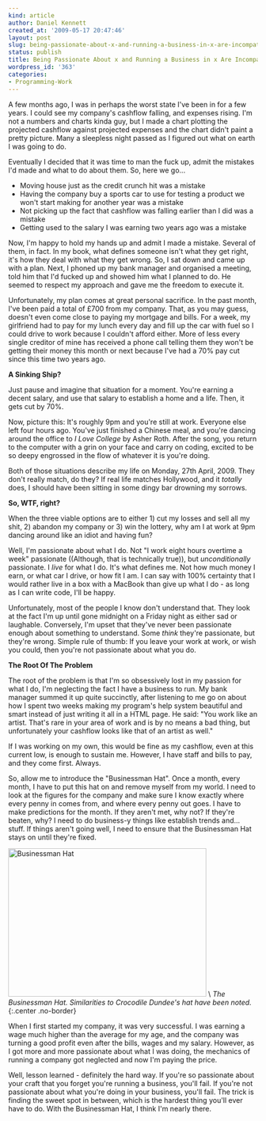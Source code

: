 ```yaml
---
kind: article
author: Daniel Kennett
created_at: '2009-05-17 20:47:46'
layout: post
slug: being-passionate-about-x-and-running-a-business-in-x-are-incompatible-discuss
status: publish
title: Being Passionate About x and Running a Business in x Are Incompatible. Discuss.
wordpress_id: '363'
categories:
- Programming-Work
---
```


A few months ago, I was in perhaps the worst state I've been in for a few years. I could see my company's cashflow falling, and expenses rising. I'm not a numbers and charts kinda guy, but I made a chart plotting the projected cashflow against projected expenses and the chart didn't paint a pretty picture. Many a sleepless night passed as I figured out what on earth I was going to do.

Eventually I decided that it was time to man the fuck up, admit the mistakes I'd made and what to do about them. So, here we go...

- Moving house just as the credit crunch hit was a mistake
- Having the company buy a sports car to use for testing a product we won't start making for another year was a mistake 
- Not picking up the fact that cashflow was falling earlier than I did was a mistake 
- Getting used to the salary I was earning two years ago was a mistake

Now, I'm happy to hold my hands up and admit I made a mistake. Several of them, in fact. In my book, what defines someone isn't what they get right, it's how they deal with what they get wrong. So, I sat down and came up with a plan. Next, I phoned up my bank manager and organised a meeting, told him that I'd fucked up and showed him what I planned to do. He seemed to respect my approach and gave me the freedom to execute it. 

Unfortunately, my plan comes at great personal sacrifice. In the past month, I've been paid a total of £700 from my company. That, as you may guess, doesn't even come close to paying my mortgage and bills. For a week, my girlfriend had to pay for my lunch every day and fill up the car with fuel so I could drive to work because I couldn't afford either. More of less every single creditor of mine has received a phone call telling them they won't be getting their money this month or next because I've had a 70% pay cut since this time two years ago. 

<!--more-->

<strong>A Sinking Ship?</strong>

Just pause and imagine that situation for a moment. You're earning a decent salary, and use that salary to establish a home and a life. Then, it gets cut by 70%. 

Now, picture this: It's roughly 9pm and you're still at work. Everyone else left four hours ago. You've just finished a Chinese meal, and you're dancing around the office to <em>I Love College</em> by Asher Roth. After the song, you return to the computer with a grin on your face and carry on coding, excited to be so deepy engrossed in the flow of whatever it is you're doing. 

Both of those situations describe my life on Monday, 27th April, 2009. They don't really match, do they? If real life matches Hollywood, and it <em>totally</em> does, I should have been sitting in some dingy bar drowning my sorrows.

<strong>So, WTF, right?</strong>

When the three viable options are to either 1) cut my losses and sell all my shit, 2) abandon my company or 3) win the lottery, why am I at work at 9pm dancing around like an idiot and having fun?

Well, I'm passionate about what I do. Not "I work eight hours overtime a week" passionate ((Although, that is technically true)), but <em>unconditionally</em> passionate. I <em>live</em> for what I do. It's what defines me. Not how much money I earn, or what car I drive, or how fit I am. I can say with 100% certainty that I would rather live in a box with a MacBook than give up what I do - as long as I can write code, I'll be happy.

Unfortunately, most of the people I know don't understand that. They look at the fact I'm up until gone midnight on a Friday night as either sad or laughable. Conversely, I'm upset that they've never been passionate enough about something to understand. Some <em>think</em> they're passionate, but they're wrong. Simple rule of thumb: If you leave your work at work, or wish you could, then you're not passionate about what you do. 

<strong>The Root Of The Problem</strong>

The root of the problem is that I'm so obsessively lost in my passion for what I do, I'm neglecting the fact I have a business to run. My bank manager summed it up quite succinctly, after listening to me go on about how I spent two weeks making my program's help system beautiful and smart instead of just writing it all in a HTML page. He said: "You work like an artist. That's rare in your area of work and is by no means a bad thing, but unfortunately your cashflow looks like that of an artist as well."

If I was working on my own, this would be fine as my cashflow, even at this current low, is enough to sustain me. However, I have staff and bills to pay, and they come first. Always. 

So, allow me to introduce the "Businessman Hat". Once a month, every month, I have to put this hat on and remove myself from my world. I need to look at the figures for the company and make sure I know exactly where every penny in comes from, and where every penny out goes. I have to make predictions for the month. If they aren't met, why not? If they're beaten, why? I need to do business-y things like establish trends and... stuff. If things aren't going well, I need to ensure that the Businessman Hat stays on until they're fixed. 

<img src="http://ikennd.ac/pictures/for_posts/2009/05/1058wallaroocrocblackjpg.jpeg" alt="Businessman Hat" title="Businessman Hat" width="400" height="300" class="aligncenter size-full wp-image-364" /> \\
*The Businessman Hat. Similarities to Crocodile Dundee's hat have been noted.*
{:.center .no-border}

When I first started my company, it was very successful. I was earning a wage much higher than the average for my age, and the company was turning a good profit even after the bills, wages and my salary. However, as I got more and more passionate about what I was doing, the mechanics of running a company got neglected and now I'm paying the price.

Well, lesson learned - definitely the hard way. If you're so passionate about your craft that you forget you're running a business, you'll fail. If you're not passionate about what you're doing in your business, you'll fail. The trick is finding the sweet spot in between, which is the hardest thing you'll ever have to do. With the Businessman Hat, I think I'm nearly there.